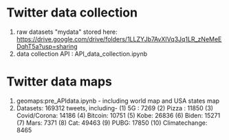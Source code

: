# Twitter data collection
1. raw datasets "mydata" stored here: https://drive.google.com/drive/folders/1LLZYJb7AvXIVq3Jq1LR_zNeMeEDqhT5a?usp=sharing
2. data collection API : API_data_collection.ipynb
# Twitter data maps
1. geomaps:pre_APIdata.ipynb - including world map and USA states map
2. Datasets: 169312 tweets, including-
    (1) 5G : 7269
    (2) Pizza : 11850
    (3) Covid/Corona: 14186
    (4) Bitcoin: 10751
    (5) Kobe: 26836
    (6) Biden: 15271
    (7) Mars: 7371
    (8) Cat: 49463
    (9) PUBG: 17850
    (10) Climatechange: 8465
